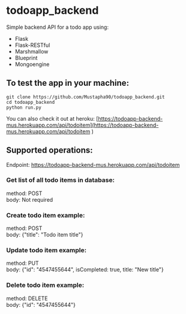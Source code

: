# todoapp_backend
Simple backend API for a todo app using:

* Flask
* Flask-RESTful
* Marshmallow
* Blueprint
* Mongoengine

## To test the app in your machine:

```
git clone https://github.com/Mustapha90/todoapp_backend.git
cd todoapp_backend
python run.py
```

You can also check it out at heroku:
[https://todoapp-backend-mus.herokuapp.com/api/todoitem](https://todoapp-backend-mus.herokuapp.com/api/todoitem
)

## Supported operations:
Endpoint: https://todoapp-backend-mus.herokuapp.com/api/todoitem 

### Get list of all todo items in database:
method: POST  
body: Not required


### Create todo item example:
method: POST  
body: {"title": "Todo item title"}

### Update todo item example:
method: PUT  
body: {"id": "4547455644", isCompleted: true, title: "New title"}

### Delete todo item example:
method: DELETE  
body: {"id": "4547455644"}






